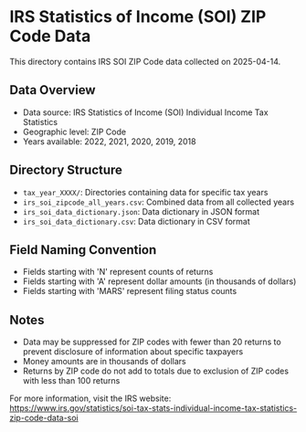 # IRS Statistics of Income (SOI) ZIP Code Data

This directory contains IRS SOI ZIP Code data collected on 2025-04-14.

## Data Overview
- Data source: IRS Statistics of Income (SOI) Individual Income Tax Statistics
- Geographic level: ZIP Code
- Years available: 2022, 2021, 2020, 2019, 2018

## Directory Structure
- `tax_year_XXXX/`: Directories containing data for specific tax years
- `irs_soi_zipcode_all_years.csv`: Combined data from all collected years
- `irs_soi_data_dictionary.json`: Data dictionary in JSON format
- `irs_soi_data_dictionary.csv`: Data dictionary in CSV format

## Field Naming Convention
- Fields starting with 'N' represent counts of returns
- Fields starting with 'A' represent dollar amounts (in thousands of dollars)
- Fields starting with 'MARS' represent filing status counts

## Notes
- Data may be suppressed for ZIP codes with fewer than 20 returns to prevent disclosure of information about specific taxpayers
- Money amounts are in thousands of dollars
- Returns by ZIP code do not add to totals due to exclusion of ZIP codes with less than 100 returns

For more information, visit the IRS website: https://www.irs.gov/statistics/soi-tax-stats-individual-income-tax-statistics-zip-code-data-soi
